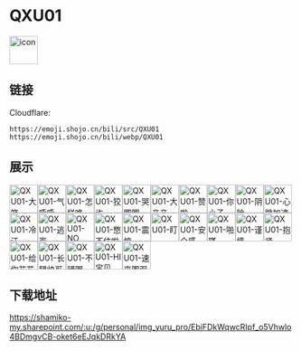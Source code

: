 # QXU01
<img src="https://emoji.shojo.cn/bili/src/QXU01/icon.png" width="50" height="50" alt="icon">

## 链接
Cloudflare:
```
https://emoji.shojo.cn/bili/src/QXU01
https://emoji.shojo.cn/bili/webp/QXU01
```
## 展示
<img src="https://emoji.shojo.cn/bili/src/QXU01/QXU01-大笑.png" width="50" height="50" alt="QXU01-大笑"><img src="https://emoji.shojo.cn/bili/src/QXU01/QXU01-气呼呼.png" width="50" height="50" alt="QXU01-气呼呼"><img src="https://emoji.shojo.cn/bili/src/QXU01/QXU01-怎样咯.png" width="50" height="50" alt="QXU01-怎样咯"><img src="https://emoji.shojo.cn/bili/src/QXU01/QXU01-狡诈.png" width="50" height="50" alt="QXU01-狡诈"><img src="https://emoji.shojo.cn/bili/src/QXU01/QXU01-哭唧唧.png" width="50" height="50" alt="QXU01-哭唧唧"><img src="https://emoji.shojo.cn/bili/src/QXU01/QXU01-大亲亲.png" width="50" height="50" alt="QXU01-大亲亲"><img src="https://emoji.shojo.cn/bili/src/QXU01/QXU01-赞啦.png" width="50" height="50" alt="QXU01-赞啦"><img src="https://emoji.shojo.cn/bili/src/QXU01/QXU01-你小子.png" width="50" height="50" alt="QXU01-你小子"><img src="https://emoji.shojo.cn/bili/src/QXU01/QXU01-阴险.png" width="50" height="50" alt="QXU01-阴险"><img src="https://emoji.shojo.cn/bili/src/QXU01/QXU01-心跳加速.png" width="50" height="50" alt="QXU01-心跳加速"><img src="https://emoji.shojo.cn/bili/src/QXU01/QXU01-冷汗.png" width="50" height="50" alt="QXU01-冷汗"><img src="https://emoji.shojo.cn/bili/src/QXU01/QXU01-逃离.png" width="50" height="50" alt="QXU01-逃离"><img src="https://emoji.shojo.cn/bili/src/QXU01/QXU01-NO.png" width="50" height="50" alt="QXU01-NO"><img src="https://emoji.shojo.cn/bili/src/QXU01/QXU01-憋不住啦.png" width="50" height="50" alt="QXU01-憋不住啦"><img src="https://emoji.shojo.cn/bili/src/QXU01/QXU01-震惊.png" width="50" height="50" alt="QXU01-震惊"><img src="https://emoji.shojo.cn/bili/src/QXU01/QXU01-盯.png" width="50" height="50" alt="QXU01-盯"><img src="https://emoji.shojo.cn/bili/src/QXU01/QXU01-安全感.png" width="50" height="50" alt="QXU01-安全感"><img src="https://emoji.shojo.cn/bili/src/QXU01/QXU01-啪嗒.png" width="50" height="50" alt="QXU01-啪嗒"><img src="https://emoji.shojo.cn/bili/src/QXU01/QXU01-谨慎.png" width="50" height="50" alt="QXU01-谨慎"><img src="https://emoji.shojo.cn/bili/src/QXU01/QXU01-抱紧.png" width="50" height="50" alt="QXU01-抱紧"><img src="https://emoji.shojo.cn/bili/src/QXU01/QXU01-给你花花.png" width="50" height="50" alt="QXU01-给你花花"><img src="https://emoji.shojo.cn/bili/src/QXU01/QXU01-长腿帅哥.png" width="50" height="50" alt="QXU01-长腿帅哥"><img src="https://emoji.shojo.cn/bili/src/QXU01/QXU01-不错喔.png" width="50" height="50" alt="QXU01-不错喔"><img src="https://emoji.shojo.cn/bili/src/QXU01/QXU01-HI宝贝.png" width="50" height="50" alt="QXU01-HI宝贝"><img src="https://emoji.shojo.cn/bili/src/QXU01/QXU01-速来围观.png" width="50" height="50" alt="QXU01-速来围观">

## 下载地址

https://shamiko-my.sharepoint.com/:u:/g/personal/img_yuru_pro/EbiFDkWqwcRIpf_o5Vhwlo4BDmgvCB-oket6eEJqkDRkYA